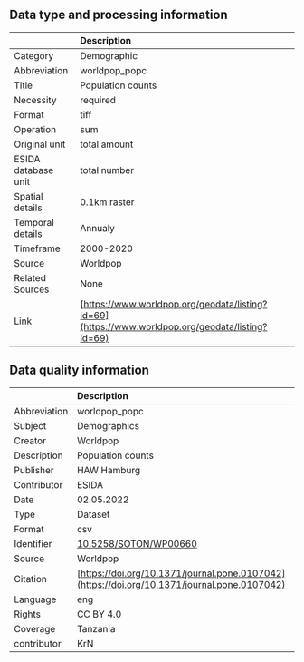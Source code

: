 ## Data type and processing information 

|                     | Description                                                                                      |
|:--------------------|:-------------------------------------------------------------------------------------------------|
| Category            | Demographic                                                                                      |
| Abbreviation        | worldpop_popc                                                                                    |
| Title               | Population counts                                                                                |
| Necessity           | required                                                                                         |
| Format              | tiff                                                                                             |
| Operation           | sum                                                                                              |
| Original unit       | total amount                                                                                     |
| ESIDA database unit | total number                                                                                     |
| Spatial details     | 0.1km raster                                                                                     |
| Temporal details    | Annualy                                                                                          |
| Timeframe           | 2000-2020                                                                                        |
| Source              | Worldpop                                                                                         |
| Related Sources     | None                                                                                             |
| Link                | [https://www.worldpop.org/geodata/listing?id=69](https://www.worldpop.org/geodata/listing?id=69) |

## Data quality information 

|              | Description                                                                                  |
|:-------------|:---------------------------------------------------------------------------------------------|
| Abbreviation | worldpop_popc                                                                                |
| Subject      | Demographics                                                                                 |
| Creator      | Worldpop                                                                                     |
| Description  | Population counts                                                                            |
| Publisher    | HAW Hamburg                                                                                  |
| Contributor  | ESIDA                                                                                        |
| Date         | 02.05.2022                                                                                   |
| Type         | Dataset                                                                                      |
| Format       | csv                                                                                          |
| Identifier   | [10.5258/SOTON/WP00660](https://doi.org/10.5258/SOTON/WP00660)                               |
| Source       | Worldpop                                                                                     |
| Citation     | [https://doi.org/10.1371/journal.pone.0107042](https://doi.org/10.1371/journal.pone.0107042) |
| Language     | eng                                                                                          |
| Rights       | CC BY 4.0                                                                                    |
| Coverage     | Tanzania                                                                                     |
| contributor  | KrN                                                                                          |